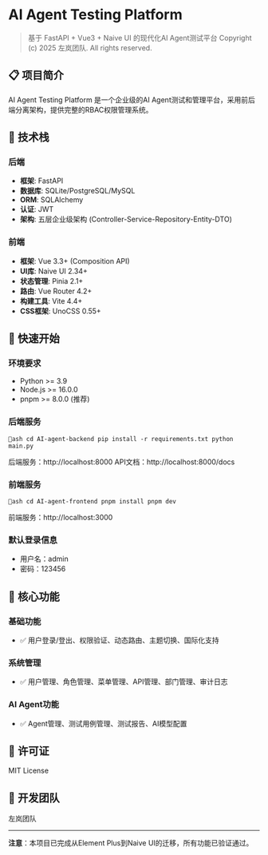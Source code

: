 # AI Agent Testing Platform

> 基于 FastAPI + Vue3 + Naive UI 的现代化AI Agent测试平台
> Copyright (c) 2025 左岚团队. All rights reserved.

## 📋 项目简介

AI Agent Testing Platform 是一个企业级的AI Agent测试和管理平台，采用前后端分离架构，提供完整的RBAC权限管理系统。

## 🎯 技术栈

### 后端
- **框架**: FastAPI
- **数据库**: SQLite/PostgreSQL/MySQL
- **ORM**: SQLAlchemy
- **认证**: JWT
- **架构**: 五层企业级架构 (Controller-Service-Repository-Entity-DTO)

### 前端
- **框架**: Vue 3.3+ (Composition API)
- **UI库**: Naive UI 2.34+
- **状态管理**: Pinia 2.1+
- **路由**: Vue Router 4.2+
- **构建工具**: Vite 4.4+
- **CSS框架**: UnoCSS 0.55+

## 🚀 快速开始

### 环境要求

- Python >= 3.9
- Node.js >= 16.0.0
- pnpm >= 8.0.0 (推荐)

### 后端服务

`ash
cd AI-agent-backend
pip install -r requirements.txt
python main.py
`

后端服务：http://localhost:8000
API文档：http://localhost:8000/docs

### 前端服务

`ash
cd AI-agent-frontend
pnpm install
pnpm dev
`

前端服务：http://localhost:3000

### 默认登录信息

- 用户名：admin
- 密码：123456

## 🎨 核心功能

### 基础功能
- ✅ 用户登录/登出、权限验证、动态路由、主题切换、国际化支持

### 系统管理
- ✅ 用户管理、角色管理、菜单管理、API管理、部门管理、审计日志

### AI Agent功能
- ✅ Agent管理、测试用例管理、测试报告、AI模型配置

## 📄 许可证

MIT License

## 👥 开发团队

左岚团队

---

**注意**：本项目已完成从Element Plus到Naive UI的迁移，所有功能已验证通过。
